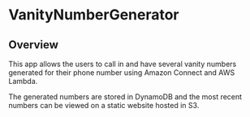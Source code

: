 # VanityNumberGenerator

## Overview

This app allows the users to call in and have several vanity numbers generated for their phone number using Amazon Connect and AWS Lambda.  

The generated numbers are stored in DynamoDB and the most recent numbers can be viewed on a static website hosted in S3.